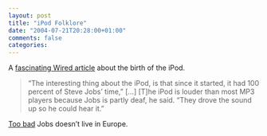 ```yaml
---
layout: post
title: "iPod Folklore"
date: "2004-07-21T20:28:00+01:00"
comments: false
categories: 
---
```


<p>A <a href="http://www.wired.com/news/mac/0,2125,64286,00.html">fascinating Wired article</a> about the birth of the iPod. </p>

<blockquote>
<p>&#8220;The interesting thing about the iPod, is that since it started, it had 100 percent of Steve Jobs&#8217; time,&#8221; [&#8230;] [T]he iPod is louder than most MP3 players because Jobs is partly deaf, he said. &#8220;They drove the sound up so he could hear it.&#8221;</p>
</blockquote>

<p><a href="/blog/st/2004/06/13/eu_ipod_volume_limit.html">Too bad</a> Jobs doesn&#8217;t live in Europe.</p>


